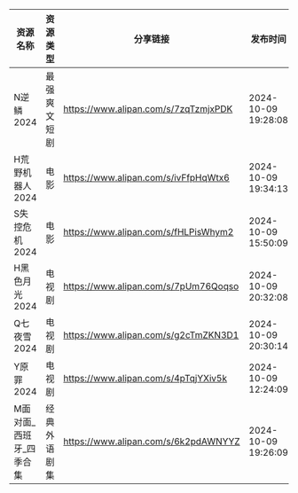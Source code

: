 | 资源名称          | 资源类型   | 分享链接                                 | 发布时间                |
| ------------- | ------ | ------------------------------------ | ------------------- |
| N逆鳞2024       | 最强爽文短剧 | https://www.alipan.com/s/7zqTzmjxPDK | 2024-10-09 19:28:08 |
| H荒野机器人2024    | 电影     | https://www.alipan.com/s/ivFfpHqWtx6 | 2024-10-09 19:34:13 |
| S失控危机2024     | 电影     | https://www.alipan.com/s/fHLPisWhym2 | 2024-10-09 15:50:09 |
| H黑色月光2024     | 电视剧    | https://www.alipan.com/s/7pUm76Qoqso | 2024-10-09 20:32:08 |
| Q七夜雪2024      | 电视剧    | https://www.alipan.com/s/g2cTmZKN3D1 | 2024-10-09 20:30:14 |
| Y原罪2024       | 电视剧    | https://www.alipan.com/s/4pTqjYXiv5k | 2024-10-09 12:24:09 |
| M面对面_西班牙_四季合集 | 经典外语剧集 | https://www.alipan.com/s/6k2pdAWNYYZ | 2024-10-09 19:26:09 |
